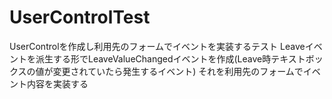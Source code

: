 # UserControlTest
UserControlを作成し利用先のフォームでイベントを実装するテスト
Leaveイベントを派生する形でLeaveValueChangedイベントを作成(Leave時テキストボックスの値が変更されていたら発生するイベント)
それを利用先のフォームでイベント内容を実装する
